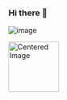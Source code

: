 ### Hi there 👋

![image](https://github.com/Prakathee/Prakathee/assets/120286262/4b24d396-faae-4473-99d9-a3f8bf60aabe)

<div id="header" >
    <img src="https://media.giphy.com/media/xT9C25UNTwfZuk85WP/giphy.gif" width="100" alt="Centered Image"/>
</div>

<!--
**Prakathee/Prakathee** is a ✨ _special_ ✨ repository because its `README.md` (this file) appears on your GitHub profile.

Here are some ideas to get you started:

- 🔭 I’m currently working on ...
- 🌱 I’m currently learning ...
- 👯 I’m looking to collaborate on ...
- 🤔 I’m looking for help with ...
- 💬 Ask me about ...
- 📫 How to reach me: ...
- 😄 Pronouns: ...
- ⚡ Fun fact: ...
-->
